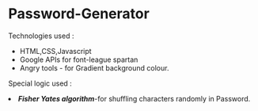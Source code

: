 # Password-Generator
Technologies used :<br>
<ul>
  <li>HTML,CSS,Javascript<br>
</li>
<li>
  Google APIs for font-league spartan<br>
</li>
  <li>
    Angry tools - for Gradient background colour.<br>
  </li>
</ul>

Special logic used :<br>
<li>
  <b><i>Fisher Yates algorithm</b></i>-for shuffling characters randomly in Password.<br>
</li>
